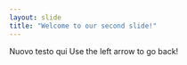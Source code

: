 ```yaml
---
layout: slide
title: "Welcome to our second slide!"
---
```

Nuovo testo qui
Use the left arrow to go back!

